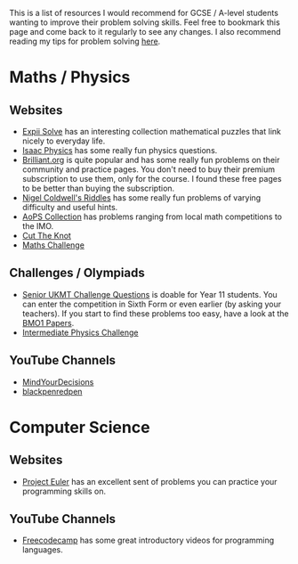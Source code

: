 This is a list of resources I would recommend for GCSE / A-level students wanting to improve their problem solving skills. Feel free to bookmark this page and come back to it regularly to see any changes. I also recommend reading my tips for problem solving [here](https://github.com/RehmanAmjad/tips-on-problem-solving/blob/master/README.md).


# Maths / Physics

## Websites
- [Expii Solve](https://v1.expii.com/solve) has an interesting collection mathematical puzzles that link nicely to everyday life.
- [Isaac Physics](https://isaacphysics.org/) has some really fun physics questions.
- [Brilliant.org](https://brilliant.org) is quite popular and has some really fun problems on their community and practice pages. You don't need to buy their premium subscription to use them, only for the course. I found these free pages to be better than buying the subscription.
- [Nigel Coldwell's Riddles](http://puzzles.nigelcoldwell.co.uk/) has some really fun problems of varying difficulty and useful hints.
- [AoPS Collection](https://artofproblemsolving.com/community/c13_contests) has problems ranging from local math competitions to the IMO.
- [Cut The Knot](https://www.cut-the-knot.org/)
- [Maths Challenge](https://mathschallenge.net/)

## Challenges / Olympiads
- [Senior UKMT Challenge Questions](ttps://colmanweb.co.uk/problemsolving/ukmt.htm) is doable for Year 11 students. You can enter the competition in Sixth Form or even earlier (by asking your teachers). If you start to find these problems too easy, have a look at the [BMO1 Papers](https://bmos.ukmt.org.uk/home/bmo.shtml#bmo1).
- [Intermediate Physics Challenge](https://www.bpho.org.uk/past-papers/physics-challenge-gcse)

## YouTube Channels
- [MindYourDecisions](https://www.youtube.com/user/MindYourDecisions/videos)
- [blackpenredpen](https://www.youtube.com/c/blackpenredpen/videos)


# Computer Science

## Websites
- [Project Euler](https://projecteuler.net/) has an excellent sent of problems you can practice your programming skills on.

## YouTube Channels
- [Freecodecamp](https://www.youtube.com/c/Freecodecamp/videos) has some great introductory videos for programming languages.

